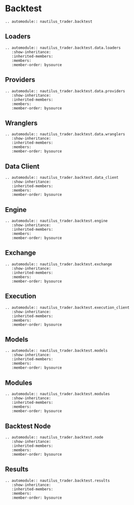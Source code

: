 # Backtest

```{eval-rst}
.. automodule:: nautilus_trader.backtest
```

## Loaders

```{eval-rst}
.. automodule:: nautilus_trader.backtest.data.loaders
   :show-inheritance:
   :inherited-members:
   :members:
   :member-order: bysource
```

## Providers

```{eval-rst}
.. automodule:: nautilus_trader.backtest.data.providers
   :show-inheritance:
   :inherited-members:
   :members:
   :member-order: bysource
```

## Wranglers

```{eval-rst}
.. automodule:: nautilus_trader.backtest.data.wranglers
   :show-inheritance:
   :inherited-members:
   :members:
   :member-order: bysource
```

## Data Client

```{eval-rst}
.. automodule:: nautilus_trader.backtest.data_client
   :show-inheritance:
   :inherited-members:
   :members:
   :member-order: bysource
```

## Engine

```{eval-rst}
.. automodule:: nautilus_trader.backtest.engine
   :show-inheritance:
   :inherited-members:
   :members:
   :member-order: bysource
```

## Exchange

```{eval-rst}
.. automodule:: nautilus_trader.backtest.exchange
   :show-inheritance:
   :inherited-members:
   :members:
   :member-order: bysource
```

## Execution

```{eval-rst}
.. automodule:: nautilus_trader.backtest.execution_client
   :show-inheritance:
   :inherited-members:
   :members:
   :member-order: bysource
```

## Models

```{eval-rst}
.. automodule:: nautilus_trader.backtest.models
   :show-inheritance:
   :inherited-members:
   :members:
   :member-order: bysource
```

## Modules

```{eval-rst}
.. automodule:: nautilus_trader.backtest.modules
   :show-inheritance:
   :inherited-members:
   :members:
   :member-order: bysource
```

## Backtest Node

```{eval-rst}
.. automodule:: nautilus_trader.backtest.node
   :show-inheritance:
   :inherited-members:
   :members:
   :member-order: bysource
```

## Results

```{eval-rst}
.. automodule:: nautilus_trader.backtest.results
   :show-inheritance:
   :inherited-members:
   :members:
   :member-order: bysource
```
